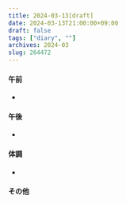 ```yaml
---
title: 2024-03-13[draft]
date: 2024-03-13T21:00:00+09:00
draft: false
tags: ["diary", ""]
archives: 2024-03
slug: 264472
---
```

#### 午前
- 
#### 午後
- 
#### 体調
- 
#### その他